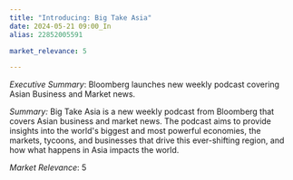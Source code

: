 ```yaml
---
title: "Introducing: Big Take Asia"
date: 2024-05-21 09:00_In
alias: 22852005591

market_relevance: 5

---
```

*Executive Summary*: Bloomberg launches new weekly podcast covering Asian Business and Market news.


*Summary:*
Big Take Asia is a new weekly podcast from Bloomberg that covers Asian business and market news. The podcast aims to provide insights into the world's biggest and most powerful economies, the markets, tycoons, and businesses that drive this ever-shifting region, and how what happens in Asia impacts the world.



*Market Relevance*: 5
  